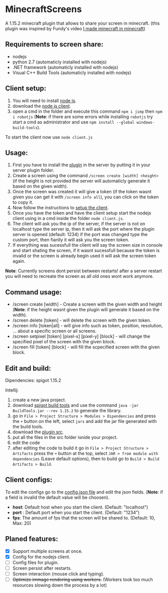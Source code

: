# MinecraftScreens

A 1.15.2 minecraft plugin that allows to share your screen in minecraft. (this plugin was inspired by Fundy's video [I made minecraft in minecraft](https://youtu.be/BNwQf6nuvMc))

## Requirements to screen share:
- nodejs
- python 2.7 (automaticly installed with nodejs)
- .NET framework (automaticly installed with nodejs)
- Visual C++ Build Tools (automaticly installed with nodejs)

## Client setup:
1. You will need to install [node js](https://nodejs.org/).
2. download the [node js client](/nodejs).
3. open a cmd in the folder and execute this command `npm i jimp` then `npm i robotjs` (**Note**: if there are some errors while installing `robotjs` try start a cmd as administrator and use `npm install --global windows-build-tools`).

To start the client now use `node client.js`

## Usage:
1. First you have to install the [plugin](https://github.com/TheCosmic04/Minecraft-Screen/releases/tag/1.0) in the server by putting it in your server plugin folder.
2. Create a screen using the command `/screen create [width] <height>` (if the height is not provided the server will automaticly generate it based on the given width). 
3. Once the screen was created it will give a token (if the token wasnt given you can get it with `/screen info all`), you can click on the token to copy it.
4. Now follow the instructions to [setup the client](#client-setup).
5. Once you have the token and have the client setup start the nodejs client using in a cmd inside the folder `node client.js`.
6. The client will ask you the ip of the server, if the server is not on localhost type the server ip, then it will ask the port where the plugin server is opened (default: 1234) if the port was changed type the custom port, then fianlly it will ask you the screen token.
7. If everything was sucessfull the client will say the screen size in console and start shating the screen, if it wasnt sucessfull because the token is invalid or the screen is already begin used it will ask the screen token again.

**Note**: Currently screens dont persist between restarts! after a server restart you will need to recreate the screen as all old ones wont work anymore.

## Command usage:
 - /screen create [width] <height> - Create a screen with the given width and height (**Note**: if the height wasnt given the plugin will generate it based on the width).
 - /screen delete [token] - will delete the screen with the given token.
 - /screen info [token|all] - will give info such as token, position, resolution, ... about a specific screen or all screens.
 - /screen setpixel [token] [pixel-x] [pixel-y] [block] - will change the specified pixel of the screen with the given block. 
 - /screen fill [token] [block] - will fill the scpecified screen with the given block.

## Edit and build:
Dipendencies: spigot 1.15.2

Intellij:
1. create a new java project.
2. download [spigot build tools](https://hub.spigotmc.org/jenkins/job/BuildTools/) and use the command `java -jar BuildTools.jar --rev 1.15.2` to generate the library.
3. go in `File > Project Structure > Modules > Dipendencies` and press the `+` button on the left, select `jars` and add the jar file generated with the build tools.
4. download the [plugin src](/java).
5. put all the files in the src folder isnide your project.
6. edit the code
7. after editing the code to build it go in `File > Project Structure > Artifacts` press the `+` button at the top, select `JAR > from module with dependencies` (Leave default options), then to build go to `Build > Build Artifacts > Build`.

## Client configs:
To edit the configs go to the [config.json file](/nodejs/config.json) and edit the json fields. (**Note**: if a field is invalid the default value will be choosen).

- **host**: Default host when you start the client. (Default: "localhost")
- **port** : Default port when you start the client. (Default: "1234")
- **fps**: The amount of fps that the screen will be shared to. (Default: 10, Max: 20)

## Planed features:
- [x] Support multiple screens at once.
- [x] Config for the nodejs client.
- [ ] Config files for plugin.
- [ ] Screen persist after restarts.
- [ ] Screen interaction (mouse click and typing).
- [ ] ~~Optimize immage rendering using workers.~~ (Workers took too much resources slowing down the process by a lot)
